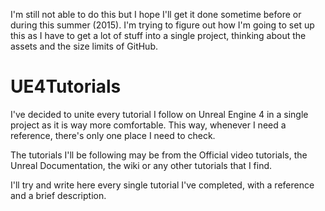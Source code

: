 I'm still not able to do this but I hope I'll get it done sometime before or during this summer (2015).
I'm  trying to figure out how I'm going to set up this as I have to get a lot of stuff into a single project, thinking about the assets and the size limits of GitHub.

# UE4Tutorials
I've decided to unite every tutorial I follow on Unreal Engine 4 in a single project as it is way more comfortable. This way, whenever I need a reference, there's only one place I need to check.

The tutorials I'll be following may be from the Official video tutorials, the Unreal Documentation, the wiki or any other tutorials that I find.

I'll try and write here every single tutorial I've completed, with a reference and a brief description.
